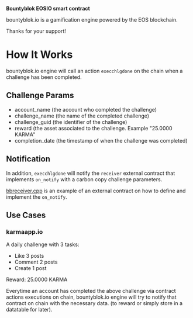 **Bountyblok EOSIO smart contract**

bountyblok.io is a gamification engine powered by the EOS blockchain.

Thanks for your support! 

# How It Works

bountyblok.io engine will call an action `execchlgdone` on the chain when a challenge has been completed.

## Challenge Params

- account_name (the account who completed the challenge)
- challenge_name (the name of the completed challenge)
- challenge_guid (the identifier of the challenge)
- reward (the asset associated to the challenge. Example "25.0000 KARMA"
- completion_date (the timestamp of when the challenge was completed)

## Notification

In addition, `execchlgdone` will notify the `receiver` external contract that implements `on_notify` with a carbon copy challenge parameters.

[bbreceiver.cpp](https://github.com/bountyblok/bountyblok-eos-contract/blob/master/bbreceiver.cpp) is an example of an external contract on how to define and implement the `on_notify`.

## Use Cases

### karmaapp.io

A daily challenge with 3 tasks:

- Like 3 posts
- Comment 2 posts
- Create 1 post

Reward: 25.0000 KARMA

Everytime an account has completed the above challenge via contract actions executions on chain, bountyblok.io engine will try to notify that contract on chain with the necessary data. (to reward or simply store in a datatable for later).



